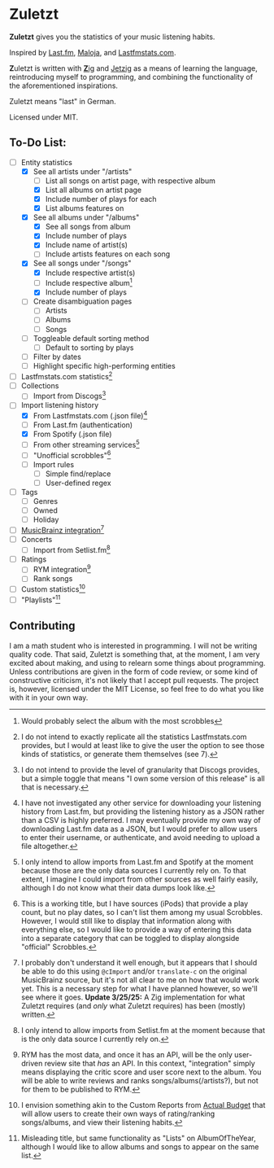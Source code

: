 # Zuletzt
**Zuletzt** gives you the statistics of your music listening habits.

Inspired by [Last.fm](https://last.fm), [Maloja](https://github.com/krateng/maloja), and [Lastfmstats.com](https://www.lastfmstats.com).


**Z**uletzt is written with [**Z**ig](https://github.com/ziglang/zig) and [Jetzig](https://github.com/jetzig-framework/jetzig) as a means of learning the
language, reintroducing myself to programming, and combining
the functionality of the aforementioned inspirations.

Zuletzt means "last" in German.

Licensed under MIT.

## To-Do List:
- [ ] Entity statistics
    - [x] See all artists under "/artists"
        - [ ] List all songs on artist page, with respective album
        - [x] List all albums on artist page
        - [x] Include number of plays for each
        - [x] List albums features on
    - [x] See all albums under "/albums"
        - [x] See all songs from album
        - [x] Include number of plays
        - [x] Include name of artist(s)
        - [ ] Include artists features on each song
    - [x] See all songs under "/songs"
        - [x] Include respective artist(s)
        - [ ] Include respective album[^10]
        - [x] Include number of plays
    - [ ] Create disambiguation pages
        - [ ] Artists
        - [ ] Albums
        - [ ] Songs
    - [ ] Toggleable default sorting method
        - [ ] Default to sorting by plays
    - [ ] Filter by dates
    - [ ] Highlight specific high-performing entities
- [ ] Lastfmstats.com statistics[^1]
- [ ] Collections
    - [ ] Import from Discogs[^2]
- [ ] Import listening history
    - [x] From Lastfmstats.com (.json file)[^3]
    - [ ] From Last.fm (authentication)
    - [x] From Spotify (.json file)
    - [ ] From other streaming services[^4]
    - [ ] "Unofficial scrobbles"[^9]
    - [ ] Import rules
        - [ ] Simple find/replace
        - [ ] User-defined regex
- [ ] Tags
    - [ ] Genres
    - [ ] Owned
    - [ ] Holiday
- [ ] [MusicBrainz integration](https://musicbrainz.org/doc/libmusicbrainz)[^11]
- [ ] Concerts
    - [ ] Import from Setlist.fm[^5]
- [ ] Ratings
    - [ ] RYM integration[^6]
    - [ ] Rank songs
- [ ] Custom statistics[^7]
- [ ] "Playlists"[^8]

[^1]: I do not intend to exactly replicate all the statistics Lastfmstats.com provides, but I would at least like to give the user the option to see those kinds of statistics, or generate them themselves (see 7).

[^2]: I do not intend to provide the level of granularity that Discogs provides, but a simple toggle that means "I own some version of this release" is all that is necessary.

[^3]: I have not investigated any other service for downloading your listening history from Last.fm, but providing the listening history as a JSON rather than a CSV is highly preferred. I may eventually provide my own way of downloading Last.fm data as a JSON, but I would prefer to allow users to enter their username, or authenticate, and avoid needing to upload a file altogether.

[^4]: I only intend to allow imports from Last.fm and Spotify at the moment because those are the only data sources I currently rely on. To that extent, I imagine I could import from other sources as well fairly easily, although I do not know what their data dumps look like.

[^5]: I only intend to allow imports from Setlist.fm at the moment because that is the only data source I currently rely on.

[^6]: RYM has the most data, and once it has an API, will be the only user-driven review site that *has* an API. In this context, "integration" simply means displaying the critic score and user score next to the album. You will be able to write reviews and ranks songs/albums(/artists?), but not for them to be published to RYM.

[^7]: I envision something akin to the Custom Reports from [Actual Budget](https://github.com/actualbudget/actual) that will allow users to create their own ways of rating/ranking songs/albums, and view their listening habits.

[^8]: Misleading title, but same functionality as "Lists" on AlbumOfTheYear, although I would like to allow albums and songs to appear on the same list.

[^9]: This is a working title, but I have sources (iPods) that provide a play count, but no play dates, so I can't list them among my usual Scrobbles. However, I would still like to display that information along with everything else, so I would like to provide a way of entering this data into a separate category that can be toggled to display alongside "official" Scrobbles.

[^10]: Would probably select the album with the most scrobbles

[^11]: I probably don't understand it well enough, but it appears that I should be able to do this using `@cImport` and/or `translate-c` on the original MusicBrainz source, but it's not all clear to me on how that would work yet. This is a necessary step for what I have planned however, so we'll see where it goes. **Update 3/25/25:** A Zig implementation for what Zuletzt requires (and *only* what Zuletzt requires) has been (mostly) written.

## Contributing
I am a math student who is interested in programming. I will not be writing quality code. That said, Zuletzt is something that, at the moment, I am very excited about making, and using to relearn some things about programming. Unless contributions are given in the form of code review, or some kind of constructive criticism, it's not likely that I accept pull requests. The project is, however, licensed under the MIT License, so feel free to do what you like with it in your own way.
